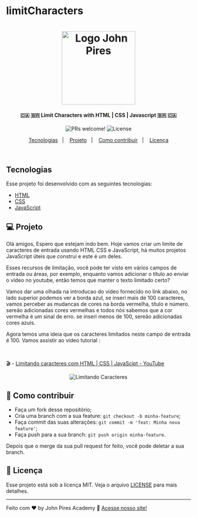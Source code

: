 # limitCharacters

<h1 align="center">
    <img alt="Logo John Pires" title="#johnpires" src="https://user-images.githubusercontent.com/26515702/131767552-804dece8-a677-4852-9646-39e4095a91bc.png" width="200px" />
</h1>

<h4 align="center">
  🇨🇦 🇧🇷 Limit Characters with HTML | CSS | Javascript 🇧🇷 🇨🇦 
</h4>

<p align="center">

 <img src="https://img.shields.io/static/v1?label=PRs&message=welcome&color=7159c1&labelColor=000000" alt="PRs welcome!" />

  <img alt="License" src="https://img.shields.io/static/v1?label=license&message=MIT&color=7159c1&labelColor=000000">
</p>

<p align="center">
  <a href="#tecnologias">Tecnologias</a>&nbsp;&nbsp;&nbsp;|&nbsp;&nbsp;&nbsp;
  <a href="#-projeto">Projeto</a>&nbsp;&nbsp;&nbsp;|&nbsp;&nbsp;&nbsp;
  <a href="#-como-contribuir">Como contribuir</a>&nbsp;&nbsp;&nbsp;|&nbsp;&nbsp;&nbsp;
  <a href="#memo-licença">Licença</a>
</p>

<br>

## Tecnologias

Esse projeto foi desenvolvido com as seguintes tecnologias:

- [HTML](https://johnpires.com/cursos/html-tutorial/)
- [CSS](https://johnpires.com/cursos/css-fundamentos-basicos/)
- [JavaScript ](https://johnpires.com/cursos/javascript-fundamentos-basicos/)

## 💻 Projeto

Olá amigos, Espero que estejam indo bem. Hoje vamos criar um limite de caracteres de entrada usando HTML CSS e JavaScript, há muitos projetos JavaScript úteis que construí e este é um deles.

Esses recursos de limitação, você pode ter visto em vários campos de entrada ou áreas, por exemplo, enquanto vamos adicionar o título ao enviar o vídeo no youtube, então temos que manter o texto limitado certo?

Vamos dar uma olhada na introducao do video fornecido no link abaixo, no lado superior podemos ver a borda azul, se inseri mais de 100 caracteres, vamos perceber as mudancas de cores na borda vermelha, título e número. sereão adicionadas cores vermelhas e todos nós sabemos que a cor vermelha é um sinal de erro. se inseri menos de 100, sereão adicionadas cores  azuis.

Agora temos uma ideia que os caracteres limitados neste campo de entrada é 100. Vamos assistir ao vídeo tutorial :

<br>

🎬 - [Limitando caracteres com HTML | CSS | JavaScipt - YouTube ](https://youtu.be/7LOK2B9BN6E)

<p align="center">
 <img src="https://user-images.githubusercontent.com/26515702/132006418-dd273f74-12ae-4f09-8563-c374bac68827.gif" alt="Limitando Caracteres" />
</p>

## 🤔 Como contribuir

- Faça um fork desse repositório;
- Cria uma branch com a sua feature: `git checkout -b minha-feature`;
- Faça commit das suas alterações: `git commit -m 'feat: Minha nova feature'`;
- Faça push para a sua branch: `git push origin minha-feature`.

Depois que o merge da sua pull request for feito, você pode deletar a sua branch.

## :memo: Licença

Esse projeto está sob a licença MIT. Veja o arquivo [LICENSE](LICENSE.md) para mais detalhes.

---

Feito com ♥ by John Pires Academy :wave: [Acesse nosso site!](https://johnpires.com/)
